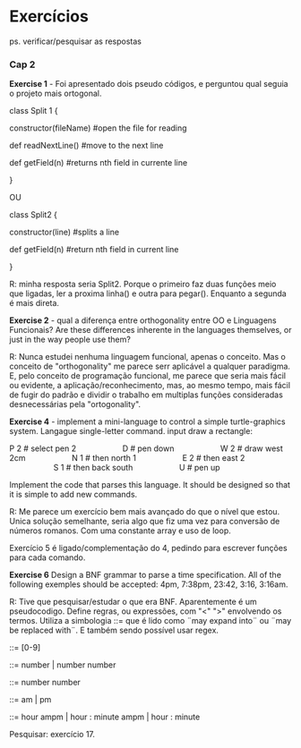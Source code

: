 # Exercícios

ps. verificar/pesquisar as respostas

### Cap 2

**Exercise 1** - Foi apresentado dois pseudo códigos, e perguntou qual seguia o projeto mais ortogonal.

class Split 1 {

constructor(fileName) #open the file for reading

def readNextLine() #move to the next line

def getField(n) #returns nth field in currente line

}

OU

class Split2 {

constructor(line) #splits a line

def getField(n) #return nth field in current line

}

R: minha resposta seria Split2. Porque o primeiro faz duas funções meio que ligadas, ler a proxima linha() e outra para pegar(). Enquanto a segunda é mais direta.

**Exercise 2** - qual a diferença entre orthogonality entre OO e Linguagens Funcionais? Are these differences inherente in the languages themselves, or just in the way people use them?

R: Nunca estudei nenhuma linguagem funcional, apenas o conceito. Mas o conceito de "orthogonality" me parece serr aplicável a qualquer paradigma. E, pelo conceito de programação funcional, me parece que seria mais fácil ou evidente, a aplicação/reconhecimento, mas, ao mesmo tempo, mais fácil de fugir do padrão e dividir o trabalho em multiplas funções consideradas desnecessárias pela "ortogonality".

**Exercise 4** - implement a mini-language to control a simple turtle-graphics system. Langague single-letter command. input draw a rectangle:

P 2 # select pen 2
                    D # pen down
                    W 2 # draw west 2cm
                    N 1 # then north 1
                    E 2 # then east 2
                    S 1 # then back south
                    U # pen up

Implement the code that parses this language. It should be designed so that it is simple to add new commands.

R: Me parece um exercício bem mais avançado do que o nível que estou. Unica solução semelhante, seria algo que fiz uma vez para conversão de números romanos. Com uma constante array e uso de loop.

Exercício 5 é ligado/complementação do 4, pedindo para escrever funções para cada comando.

**Exercise 6** Design a BNF grammar to parse a time specification. All of the following exemples should be accepted: 4pm, 7:38pm, 23:42, 3:16, 3:16am.

R: Tive que pesquisar/estudar o que era BNF. Aparentemente é um pseudocodigo. Define regras, ou expressões, com "<" ">" envolvendo os termos. Utiliza a simbologia ::= que é lido como ¨may expand into¨ ou ¨may be replaced with¨. E também sendo possível usar regex.

<number> ::= [0-9]

<hour> ::= number | number number

<minutes> ::= number number

<ampm> ::= am | pm

<format> ::= hour ampm | hour : minute ampm | hour : minute



Pesquisar: exercício 17.

